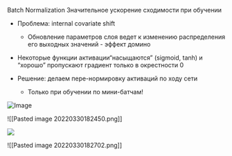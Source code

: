 
Batch Normalization
Значительное ускорение сходимости при обучении

* Проблема: internal covariate shift
	*  Обновление параметров слоя ведет к изменению распределения его выходных значений - эффект домино
* Некоторые функции активации“насыщаются” (sigmoid, tanh) и “хорошо” пропускают градиент только в окрестности 0


* Решение: делаем пере-нормировку активаций по ходу сети
	* Только при обучении по мини-батчам!

![Image](https://lh6.googleusercontent.com/N7v5xIL4aaPUk8yz13QnlkG22-H2C1aFk-iidgn3WKb1DH4JBuggBxkWWhbk0Yfsn2Zh59ZVVriubwVmCuR1ZH0ilWXv1JuJnjo3Idf7RJrM2AqEVCO6njPBwRZqwrjw1Z9WBv8lNbhm)


![[Pasted image 20220330182450.png]]

![](https://lh3.googleusercontent.com/tCMy65Rq1hAHqppgyb0ewwk_8WvcLT1vaBVtcP-XaDfFdW6oDHrxavFtV5EcnAfRfHuHd4hbM55KzD-2cDGBmkXSSIljYk4SyPR9nkHzQikcXnwCcdq46ekVGBjCa3RC36mAft_b823c)

![[Pasted image 20220330182702.png]]

